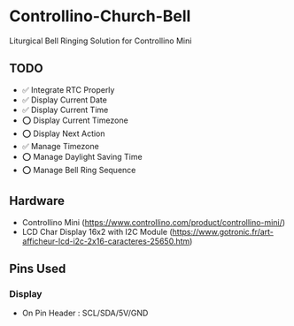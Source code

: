 # Controllino-Church-Bell
Liturgical Bell Ringing Solution for Controllino Mini

## TODO

- ✅ Integrate RTC Properly 
- ✅ Display Current Date
- ✅ Display Current Time
- ⭕️ Display Current Timezone
- ⭕️ Display Next Action
- ✅ Manage Timezone
- ⭕️ Manage Daylight Saving Time
- ⭕️ Manage Bell Ring Sequence

## Hardware

- Controllino Mini (https://www.controllino.com/product/controllino-mini/)
- LCD Char Display 16x2 with I2C Module (https://www.gotronic.fr/art-afficheur-lcd-i2c-2x16-caracteres-25650.htm)

## Pins Used

### Display

- On Pin Header : SCL/SDA/5V/GND
